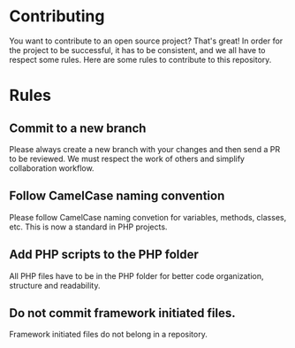 # Contributing
You want to contribute to an open source project? That's great!
In order for the project to be successful, it has to be consistent, and we all have to respect some rules.
Here are some rules to contribute to this repository.

# Rules
## Commit to a new branch
Please always create a new branch with your changes and then send a PR to be reviewed.
We must respect the work of others and simplify collaboration workflow.

## Follow CamelCase naming convention
Please follow CamelCase naming convetion for variables, methods, classes, etc.
This is now a standard in PHP projects.

## Add PHP scripts to the PHP folder
All PHP files have to be in the PHP folder for better code organization, structure and readability.

## Do not commit framework initiated files.
Framework initiated files do not belong in a repository.

